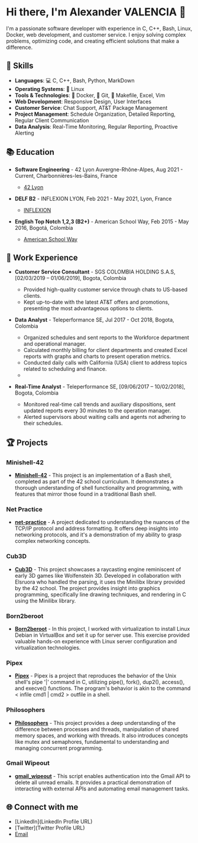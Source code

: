 # Hi there, I'm Alexander VALENCIA 👋

I'm a passionate software developer with experience in C, C++, Bash, Linux, Docker, web development, and customer service. I enjoy solving complex problems, optimizing code, and creating efficient solutions that make a difference.

## 🚀 Skills

- **Languages**: 💻 C, C++, Bash, Python, MarkDown
- **Operating Systems**: 🐧 Linux
- **Tools & Technologies**: 🐳 Docker, 🌲 Git, 📄 Makefile, Excel, Vim
- **Web Development**: Responsive Design, User Interfaces
- **Customer Service**: Chat Support, AT&T Package Management
- **Project Management**: Schedule Organization, Detailed Reporting, Regular Client Communication
- **Data Analysis**: Real-Time Monitoring, Regular Reporting, Proactive Alerting

## 📚 Education

- **Software Engineering** - 42 Lyon Auvergne-Rhône-Alpes, Aug 2021 - Current, Charbonnières-les-Bains, France
  - [42 Lyon](https://42lyon.fr/)

- **DELF B2** - INFLEXION LYON, Feb 2021 - May 2021, Lyon, France
  - [INFLEXION](https://www.inflexyon.fr/)

- **English Top Notch 1,2,3 (B2+)** - American School Way, Feb 2015 - May 2016, Bogotá, Colombia
  - [American School Way](https://www.americanschoolway.edu.co/)

## 💼 Work Experience

- **Customer Service Consultant** -  SGS COLOMBIA HOLDING S.A.S, [02/03/2019 – 01/06/2019], Bogota, Colombia
  - Provided high-quality customer service through chats to US-based clients.
  - Kept up-to-date with the latest AT&T offers and promotions, presenting the most advantageous options to clients.

- **Data Analyst** - Teleperformance SE, Jul 2017 - Oct 2018, Bogota, Colombia
  - Organized schedules and sent reports to the Workforce department and operational manager.
  - Calculated monthly billing for client departments and created Excel reports with graphs and charts to present operation metrics.
  - Conducted daily calls with California (USA) client to address topics related to scheduling and finance.
  - 
- **Real-Time Analyst** - Teleperformance SE, [09/06/2017 – 10/02/2018], Bogota, Colombia
  - Monitored real-time call trends and auxiliary dispositions, sent updated reports every 30 minutes to the operation manager.
  - Alerted supervisors about waiting calls and agents not adhering to their schedules.  

## 🏆 Projects

### Minishell-42

- **[Minishell-42](https://github.com/Alexvc23/minishell-42)** - This project is an implementation of a Bash shell, completed as part of the 42 school curriculum. It demonstrates a thorough understanding of shell functionality and programming, with features that mirror those found in a traditional Bash shell.

### Net Practice

- **[net-practice](https://github.com/Alexvc23/net_practice)** - A project dedicated to understanding the nuances of the TCP/IP protocol and address formatting. It offers deep insights into networking protocols, and it's a demonstration of my ability to grasp complex networking concepts.

### Cub3D

- **[Cub3D](https://github.com/Alexvc23/cub3d)** - This project showcases a raycasting engine reminiscent of early 3D games like Wolfenstein 3D. Developed in collaboration with Elsruora who handled the parsing, it uses the Minilibx library provided by the 42 school. The project provides insight into graphics programming, specifically line drawing techniques, and rendering in C using the Minilibx library.

### Born2beroot

- **[Born2beroot](https://github.com/Alexvc23/born2beroot)** - In this project, I worked with virtualization to install Linux Debian in VirtualBox and set it up for server use. This exercise provided valuable hands-on experience with Linux server configuration and virtualization technologies.

### Pipex

- **[Pipex](https://github.com/Alexvc23/42_pipex_2022)** - Pipex is a project that reproduces the behavior of the Unix shell's pipe '|' command in C, utilizing pipe(), fork(), dup2(), access(), and execve() functions. The program's behavior is akin to the command < infile cmd1 | cmd2 > outfile in a shell.

### Philosophers

- **[Philosophers](https://github.com/Alexvc23/philosophers)** - This project provides a deep understanding of the difference between processes and threads, manipulation of shared memory spaces, and working with threads. It also introduces concepts like mutex and semaphores, fundamental to understanding and managing concurrent programming.

### Gmail Wipeout

- **[gmail_wipeout](https://github.com/Alexvc23/wipe_out_gmail)** - This script enables authentication into the Gmail API to delete all unread emails. It provides a practical demonstration of interacting with external APIs and automating email management tasks.

## 🌐 Connect with me

- [LinkedIn](LinkedIn Profile URL)
- [Twitter](Twitter Profile URL)
- [Email](mailto:your.email@example.com)
